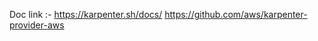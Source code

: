 
 Doc link :- https://karpenter.sh/docs/
             https://github.com/aws/karpenter-provider-aws
